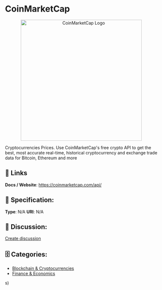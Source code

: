 # CoinMarketCap
<p align="center">
    <img width="400" src="https://raw.githubusercontent.com/apis-list/apis-list/main/apis/coinmarketcap/logo_256x256.png" alt="CoinMarketCap Logo"/>
</p>

Cryptocurrencies Prices. Use CoinMarketCap's free crypto API to get the best, most accurate real-time, historical cryptocurrency and exchange trade data for Bitcoin, Ethereum and more

##  🔗 Links
**Docs / Website**: https://coinmarketcap.com/api/

## 🧬 Specification:
**Type**: N/A
**URI**: N/A

## 💬 Discussion:
[Create discussion](https://github.com/apis-list/apis-list/discussions/new)

## 🗄️ Categories:
- [Blockchain & Cryptocurrencies](https://github.com/apis-list/apis-list#blockchain--cryptocurrencies)
- [Finance & Economics](https://github.com/apis-list/apis-list#finance--economics)



s)







